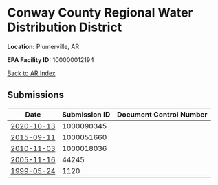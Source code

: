 # Conway County Regional Water Distribution District

**Location:** Plumerville, AR

**EPA Facility ID:** 100000012194

[Back to AR Index](../../index.md)

## Submissions

| Date | Submission ID | Document Control Number |
|------|--------------|-------------------------|
| [2020-10-13](submissions/1000090345.md) | 1000090345 |  |
| [2015-09-11](submissions/1000051660.md) | 1000051660 |  |
| [2010-11-03](submissions/1000018036.md) | 1000018036 |  |
| [2005-11-16](submissions/44245.md) | 44245 |  |
| [1999-05-24](submissions/1120.md) | 1120 |  |
